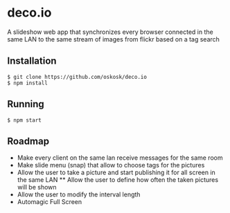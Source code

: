 deco.io
=======

A slideshow web app that synchronizes every browser connected in the same LAN to the same stream of images from flickr based on a tag search


## Installation

```
$ git clone https://github.com/oskosk/deco.io
$ npm install
```

## Running

```
$ npm start
```

## Roadmap

* Make every client on the same lan receive messages for the same room
* Make slide menu (snap) that allow to choose tags for the pictures
* Allow the user to take a picture and start publishing it for all screen in the same LAN
** Allow the user to define how often the taken pictures will be shown
* Allow the user to modify the interval length
* Automagic Full Screen
